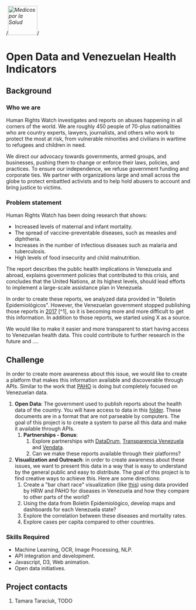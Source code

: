  /*<img src="https://raw.githubusercontent.com/code-for-venezuela/2019-april-codeathon/master/assets/medicosporlasalud.jpg" alt="Medicos por la Salud" width="80" />*/

# Open Data and Venezuelan Health Indicators

## Background

### Who we are
Human Rights Watch investigates and reports on abuses happening in all corners of the world. We are roughly 450 people of 70-plus nationalities who are country experts, lawyers, journalists, and others who work to protect the most at risk, from vulnerable minorities and civilians in wartime to refugees and children in need.

We direct our advocacy towards governments, armed groups, and businesses, pushing them to change or enforce their laws, policies, and practices. To ensure our independence, we refuse government funding and corporate ties. We partner with organizations large and small across the globe to protect embattled activists and to help hold abusers to account and bring justice to victims.

### Problem statement

Human Rights Watch has been doing research that shows:

*   Increased levels of maternal and infant mortality.
*   The spread of vaccine-preventable diseases, such as measles and diphtheria.
*   Increases in the number of infectious diseases such as malaria and tuberculosis.
*   High levels of food insecurity and child malnutrition.

The report describes the public health implications in Venezuela and abroad, explains government policies that contributed to this crisis, and concludes that the United Nations, at its highest levels, should lead efforts to implement a large-scale assistance plan in Venezuela.

In order to create these reports, we analyzed data provided in "Boletin Epidemiológicos". However, the Venezuelan government stopped publishing those reports in [2017](http://venezuelasindatos.efectococuyo.com/2018/12/09/mas-de-100-semanas-de-silencio-epidemiologico/) [^1], so it is becoming more and more difficult to get this information. In addition to those reports, we started using X as a source.

We would like to make it easier and more transparent to start having access to Venezuelan health data. This could contribute to further research in the future and ….

## Challenge

In order to create more awareness about this issue, we would like to create a platform that makes this information available and discoverable through APIs.  Similar to the work that [PAHO](http://www.paho.org/hq/index.php?option=com_content&view=article&id=2632:2010-interactive-malaria-statistics&Itemid=2130&lang=en) is doing but completely focused on Venezuelan data.

1. **Open Data**: The government used to publish reports about the health data of the country. You will have access to data in this [folder](https://drive.google.com/drive/u/0/folders/1JrNsIx1-jkxWR2VNaJCHk1IFOqKkOnOt). These documents are in a format that are not parseable by computers. The goal of this project is to create a system to parse all this data and make it available through APIs.
    1. __Partnerships - Bonus__:
        1. Explore partnerships with [DataDrum](datadrum.org), [Transparencia Venezuela](https://transparencia.org.ve/) and [Vendata](vendata.org).
        2. Can we make these reports available through their platforms?
2. **Visualization and Outreach**: in order to create awareness about these issues, we want to present this data in a way that is easy to understand by the general public and easy to distribute. The goal of this project is to find creative ways to achieve this. Here are some directions:
    1. Create a "bar chart race" visualization (like [this](https://www.youtube.com/watch?v=dwZ6B5kalbQ)) using data provided by HRW and PAHO for diseases in Venezuela and how they compare to other parts of the world?
    2. Using the data from Boletin Epidemiológico, develop maps and dashboards for each Venezuela state?
    3. Explore the correlation between these diseases and mortality rates.
    4. Explore cases per capita compared to other countries.


### Skills Required

*   Machine Learning, OCR, Image Processing, NLP.
*   API integration and development.
*   Javascript, D3, Web animation.
*   Open data initiatives.

## Project contacts

1. Tamara Taraciuk, TODO
